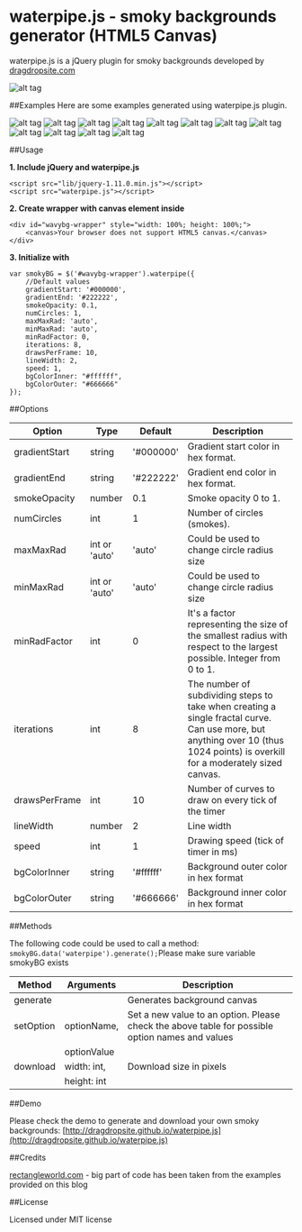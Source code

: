 # waterpipe.js - smoky backgrounds generator (HTML5 Canvas)

waterpipe.js is a jQuery plugin for smoky backgrounds developed by [dragdropsite.com](http://www.dragdropsite.com)

![alt tag](https://raw.github.com/dragdropsite/waterpipe.js/master/img/screenshot.jpg)

##Examples
Here are some examples generated using waterpipe.js plugin. 

![alt tag](https://raw.github.com/dragdropsite/waterpipe.js/master/img/samples/samples-1.jpg)
![alt tag](https://raw.github.com/dragdropsite/waterpipe.js/master/img/samples/samples-2.jpg)
![alt tag](https://raw.github.com/dragdropsite/waterpipe.js/master/img/samples/samples-3.jpg)
![alt tag](https://raw.github.com/dragdropsite/waterpipe.js/master/img/samples/samples-4.jpg)
![alt tag](https://raw.github.com/dragdropsite/waterpipe.js/master/img/samples/samples-5.jpg)
![alt tag](https://raw.github.com/dragdropsite/waterpipe.js/master/img/samples/samples-6.jpg)
![alt tag](https://raw.github.com/dragdropsite/waterpipe.js/master/img/samples/samples-7.jpg)
![alt tag](https://raw.github.com/dragdropsite/waterpipe.js/master/img/samples/samples-8.jpg)
![alt tag](https://raw.github.com/dragdropsite/waterpipe.js/master/img/samples/samples-9.jpg)
![alt tag](https://raw.github.com/dragdropsite/waterpipe.js/master/img/samples/samples-10.jpg)
![alt tag](https://raw.github.com/dragdropsite/waterpipe.js/master/img/samples/samples-11.jpg)
![alt tag](https://raw.github.com/dragdropsite/waterpipe.js/master/img/samples/samples-12.jpg)

##Usage

**1. Include jQuery and waterpipe.js**

    <script src="lib/jquery-1.11.0.min.js"></script>
    <script src="waterpipe.js"></script>

**2. Create wrapper with canvas element inside**

    <div id="wavybg-wrapper" style="width: 100%; height: 100%;"> 
        <canvas>Your browser does not support HTML5 canvas.</canvas>
    </div>

**3. Initialize with**

    var smokyBG = $('#wavybg-wrapper').waterpipe({
        //Default values
        gradientStart: '#000000',
        gradientEnd: '#222222',
        smokeOpacity: 0.1,
        numCircles: 1,
        maxMaxRad: 'auto',
        minMaxRad: 'auto',
        minRadFactor: 0,
        iterations: 8,
        drawsPerFrame: 10,
        lineWidth: 2,
        speed: 1,
        bgColorInner: "#ffffff",
        bgColorOuter: "#666666"
    });

##Options

| Option        | Type          | Default   | Description                                                                                                                                                                    |
|---------------|---------------|-----------|--------------------------------------------------------------------------------------------------------------------------------------------------------------------------------|
| gradientStart | string        | '#000000' | Gradient start color in hex format.                                                                                                                                            |
| gradientEnd   | string        | '#222222' | Gradient end color in hex format.                                                                                                                                              |
| smokeOpacity  | number        | 0.1       | Smoke opacity 0 to 1.                                                                                                                                                          |
| numCircles    | int           | 1         | Number of circles (smokes).                                                                                                                                                    |
| maxMaxRad     | int or 'auto' | 'auto'    | Could be used to change circle radius size                                                                                                                                     |
| minMaxRad     | int or 'auto' | 'auto'    | Could be used to change circle radius size                                                                                                                                     |
| minRadFactor  | int           | 0         | It's a factor representing the size of the smallest radius with respect to the largest possible. Integer from 0 to 1.                                                          |
| iterations    | int           | 8         | The number of subdividing steps to take when creating a single fractal curve. Can use more, but anything over 10 (thus 1024 points) is overkill for a moderately sized canvas. |
| drawsPerFrame | int           | 10        | Number of curves to draw on every tick of the timer                                                                                                                            |
| lineWidth     | number        | 2         | Line width                                                                                                                                                                     |
| speed         | int           | 1         | Drawing speed (tick of timer in ms)                                                                                                                                            |
| bgColorInner  | string        | '#ffffff' | Background outer color in hex format                                                                                                                                           |
| bgColorOuter  | string        | '#666666' | Background inner color in hex format                                                                                                                                           |

##Methods

The following code could be used to call a method: `smokyBG.data('waterpipe').generate();`Please make sure variable smokyBG exists

| Method    | Arguments   | Description                                                                                     |
|-----------|-------------|-------------------------------------------------------------------------------------------------|
| generate  |             | Generates background canvas                                                                     |
| setOption | optionName, | Set a new value to an option. Please check the above table for possible option names and values |
|           | optionValue |                                                                                                 |
| download  | width: int, | Download size in pixels                                                                         |
|           | height: int |                                                                                                 |

##Demo

Please check the demo to generate and download your own smoky backgrounds: [http://dragdropsite.github.io/waterpipe.js](http://dragdropsite.github.io/waterpipe.js)

##Credits

[rectangleworld.com](http://rectangleworld.com/blog/) - big part of code has been taken from the examples provided on this blog

##License

Licensed under MIT license